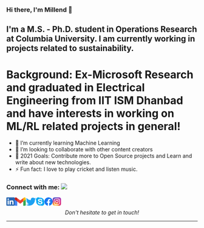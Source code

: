 ### Hi there, I'm Millend 👋
## I'm a M.S. - Ph.D. student in Operations Research at Columbia University. I am currently working in projects related to sustainability. 
# Background: Ex-Microsoft Research and graduated in Electrical Engineering from IIT ISM Dhanbad and have interests in working on ML/RL related projects in general!

- 🌱 I’m currently learning Machine Learning
- 👯 I’m looking to collaborate with other content creators
- 🥅 2021 Goals: Contribute more to Open Source projects and Learn and write about new technologies.
- ⚡ Fun fact: I love to play cricket and listen music.

### Connect with me: <img src="https://media.giphy.com/media/LnQjpWaON8nhr21vNW/giphy.gif" height="32">

[<img align="left" alt="Millend | LinkedIn" height="22px" src="./LinkedIn.png" />][linkedin]
[<img align="left" alt="Millend | Gmail" height="22px" src="./Gmail.png" />][gmail]
[<img align="left" alt="Millend | Twitter" height="22px" src="./Twitter.png" />][twitter]
[<img align="left" alt="Millend | Skype" height="22px" src="./Skype.png" />][skype]
[<img align="left" alt="Millend | Facebook" height="22px" src="./Facebook.png" />][facebook]
[<img align="left" alt="Millend | Instagram" height="22px" src="./Instagram.png" />][instagram]

<br />

<p align=center>
<em>Don't hesitate to get in touch!</em>
</p>

---
[linkedin]: https://www.linkedin.com/in/millend-roy-240897179
[gmail]: mailto:millendroy239@gmail.com
[twitter]: https://twitter.com/MillendRoy
[skype]: https://join.skype.com/invite/b877sBKCWGB2
[facebook]: https://www.facebook.com/millend.roy.3
[instagram]: https://www.instagram.com/m_i_l_l_e_n_d
<!--
**MillendRoy/MillendRoy** is a ✨ _special_ ✨ repository because its `README.md` (this file) appears on your GitHub profile.
